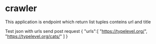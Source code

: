 # crawler
This application is endpoint which return list tuples conteins url and title

Test json with urls send post request
{
"urls":[ "https://typelevel.org/", "https://typelevel.org/cats/" ]
}